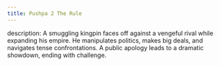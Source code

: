 ```yaml
---
title: Pushpa 2 The Rule
---
```

description: A smuggling kingpin faces off against a vengeful rival while expanding his empire. He manipulates politics, makes big deals, and navigates tense confrontations. A public apology leads to a dramatic showdown, ending with challenge.
